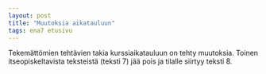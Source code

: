 ```yaml
---
layout: post
title: "Muutoksia aikatauluun"
tags: ena7 etusivu
---
```


Tekemättömien tehtävien takia kurssiaikatauluun on tehty muutoksia. Toinen itseopiskeltavista teksteistä (teksti 7) jää pois ja tilalle siirtyy teksti 8.